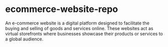 # ecommerce-website-repo
An e-commerce website is a digital platform designed to facilitate the buying and selling of goods and services online. These websites act as virtual storefronts where businesses showcase their products or services to a global audience.
